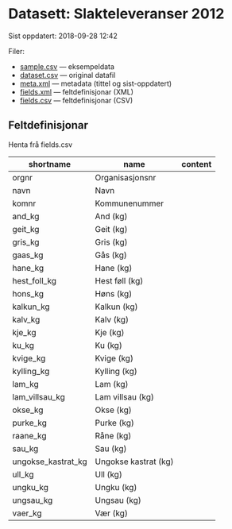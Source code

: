 # Datasett: 	Slakteleveranser 2012
 Sist oppdatert: 2018-09-28 12:42

 Filer:
 - [sample.csv](sample.csv) — eksempeldata
 - [dataset.csv](dataset.csv) — original datafil
 - [meta.xml](meta.xml) — metadata (tittel og sist-oppdatert)
 - [fields.xml](fields.xml) — feltdefinisjonar (XML)
 - [fields.csv](fields.csv) — feltdefinisjonar (CSV)


## Feltdefinisjonar
Henta frå fields.csv

| shortname | name | content |
| --- | --- | --- |
| orgnr | Organisasjonsnr |  |
| navn | Navn |  |
| komnr | Kommunenummer |  |
| and_kg | And (kg) |  |
| geit_kg | Geit (kg) |  |
| gris_kg | Gris (kg) |  |
| gaas_kg | Gås (kg) |  |
| hane_kg | Hane (kg) |  |
| hest_foll_kg | Hest føll (kg) |  |
| hons_kg | Høns (kg) |  |
| kalkun_kg | Kalkun (kg) |  |
| kalv_kg | Kalv (kg) |  |
| kje_kg | Kje (kg) |  |
| ku_kg | Ku (kg) |  |
| kvige_kg | Kvige (kg) |  |
| kylling_kg | Kylling (kg) |  |
| lam_kg | Lam (kg) |  |
| lam_villsau_kg | Lam villsau (kg) |  |
| okse_kg | Okse (kg) |  |
| purke_kg | Purke (kg) |  |
| raane_kg | Råne (kg) |  |
| sau_kg | Sau (kg) |  |
| ungokse_kastrat_kg | Ungokse kastrat (kg) |  |
| ull_kg | Ull (kg) |  |
| ungku_kg | Ungku (kg) |  |
| ungsau_kg | Ungsau (kg) |  |
| vaer_kg | Vær (kg) |  |
